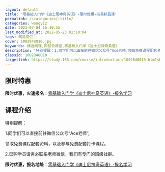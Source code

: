 ```yaml
---
layout: default
title: '零基础入门学《迪士尼神奇英语》-限时优惠-网易精品课'
permalink: /:categories/:title/
categories: wangyi2
date: 2021-07-04 15:10:55
last_modified_at: 2022-05-23 02:10:04
tags: 网易提供
cover: 1002848010.jpg
keywords: 精选网课,网易云课堂,零基础入门学《迪士尼神奇英语》
description: '特别提醒：1.同学们可以直接前往微信公众号“Ace老师,领取免费课程配套资料，以及参与免费配套打卡课程。2.已购学员请务'
classid: 1002848010
targetlink: https://study.163.com/course/introduction/1002848010.htm?share=1&shareId=1025206652&utm_campaign=share&utm_medium=iphoneShare&utm_source=&utm_u=1025206652
---
```


## 限时特惠

**限时优惠，火速报名**：[零基础入门学《迪士尼神奇英语》-报名学习](https://study.163.com/course/introduction/1002848010.htm?share=1&shareId=1025206652&utm_campaign=share&utm_medium=iphoneShare&utm_source=&utm_u=1025206652)

## 课程介绍

特别提醒：

1.同学们可以直接前往微信公众号“Ace老师",

领取免费课程配套资料，以及参与免费配套打卡课程。

2.已购学员请务必联系老师微信，我们有专门的班级社群。

**限时优惠，报名地址**：[零基础入门学《迪士尼神奇英语》-报名学习](https://study.163.com/course/introduction/1002848010.htm?share=1&shareId=1025206652&utm_campaign=share&utm_medium=iphoneShare&utm_source=&utm_u=1025206652)

